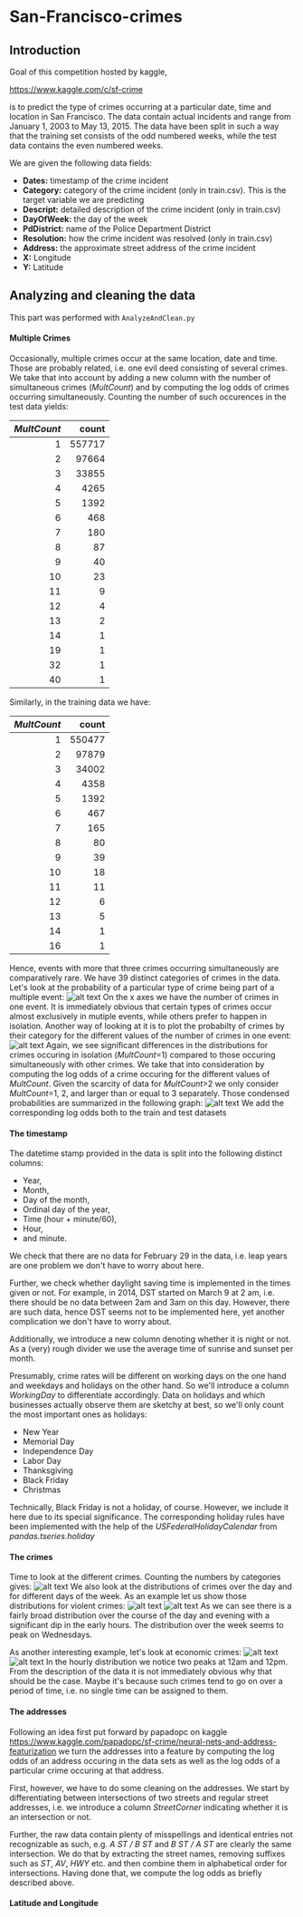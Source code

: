 # San-Francisco-crimes

## Introduction
Goal of this competition hosted by kaggle,

https://www.kaggle.com/c/sf-crime

is to predict the type of crimes occurring at a particular date, time and location in San Francisco. The data contain actual incidents and range from January 1, 2003 to May 13, 2015. The data have been split in such a way that the training set consists of the odd numbered weeks, while the test data contains the even numbered weeks.

We are given the following data fields:

- **Dates:** timestamp of the crime incident
- **Category:** category of the crime incident (only in train.csv). This is the target variable we are predicting
- **Descript:** detailed description of the crime incident (only in train.csv)
- **DayOfWeek:** the day of the week
- **PdDistrict:** name of the Police Department District
- **Resolution:** how the crime incident was resolved (only in train.csv)
- **Address:** the approximate street address of the crime incident 
- **X:** Longitude
- **Y:** Latitude

## Analyzing and cleaning the data
This part was performed with `AnalyzeAndClean.py`

#### Multiple Crimes
Occasionally, multiple crimes occur at the same location, date and time. Those are probably related, i.e. one evil deed consisting of several crimes. We take that into account by adding a new column with the number of simultaneous crimes (*MultCount*) and by computing the log odds of crimes occurring simultaneously. Counting the number of such occurences in the test data yields:

| *MultCount* | count |
|---------------:|------:|
| 1   |   557717| 
| 2   |    97664| 
| 3   |    33855| 
| 4   |     4265| 
| 5   |     1392| 
| 6   |      468| 
| 7   |      180| 
| 8   |       87| 
| 9   |       40| 
| 10  |       23| 
| 11  |        9| 
| 12  |        4| 
| 13  |        2| 
| 14  |        1| 
| 19  |        1| 
| 32  |        1| 
| 40  |        1| 

Similarly, in the training data we have:

| *MultCount* | count |
|---------------:|------:|
| 1   |   550477| 
| 2   |    97879| 
| 3   |    34002| 
| 4   |     4358| 
| 5   |     1392| 
| 6   |      467| 
| 7   |      165| 
| 8   |       80| 
| 9   |       39| 
| 10  |       18| 
| 11  |       11| 
| 12  |        6| 
| 13  |        5| 
| 14  |        1| 
| 16  |        1| 

Hence, events with more that three crimes occurring simultaneously are comparatively rare. We have 39 distinct categories of crimes in the data. Let's look at the probability of a particular type of crime being part of a multiple event:
![alt text](https://github.com/MichaelPluemacher/San-Francisco-crimes/blob/master/Graphs/MultCrime_by_Cat.png)
On the x axes we have the number of crimes in one event. It is immediately obvious that certain types of crimes occur almost exclusively in mutiple events, while others prefer to happen in isolation. Another way of looking at it is to plot the probabilty of crimes by their category for the different values of the number of crimes in one event:
![alt text](https://github.com/MichaelPluemacher/San-Francisco-crimes/blob/master/Graphs/MultCrime_by_Count.png)
Again, we see significant differences in the distributions for crimes occuring in isolation (*MultCount*=1) compared to those occuring simultaneously with other crimes. We take that into consideration by computing the log odds of a crime occuring for the different values of *MultCount*. Given the scarcity of data for *MultCount*>2 we only consider *MultCount*=1, 2, and larger than or equal to 3 separately. Those condensed probabilities are summarized in the following graph:
![alt text](https://github.com/MichaelPluemacher/San-Francisco-crimes/blob/master/Graphs/MultCrime_by_Count_condensed.png)
We add the corresponding log odds both to the train and test datasets

#### The timestamp
The datetime stamp provided in the data is split into the following distinct columns:
 - Year,
 - Month,
 - Day of the month,
 - Ordinal day of the year,
 - Time (hour + minute/60),
 - Hour,
 - and minute.

We check that there are no data for February 29 in the data, i.e. leap years are one problem we don't have to worry about here. 

Further, we check whether daylight saving time is implemented in the times given or not. For example, in 2014, DST started on March 9 at 2 am, i.e. there should be no data between 2am and 3am on this day. However, there are such data, hence DST seems not to be implemented here, yet another complication we don't have to worry about.

Additionally, we introduce a new column denoting whether it is night or not. As a (very) rough divider we use the average time of sunrise and sunset per month.

Presumably, crime rates will be different on working days on the one hand and weekdays and holidays on the other hand. So we'll introduce a column *WorkingDay* to differentiate accordingly. Data on holidays and which businesses actually observe them are sketchy at best, so we'll only count the most important ones as holidays:
  - New Year
  - Memorial Day
  - Independence Day
  - Labor Day
  - Thanksgiving
  - Black Friday
  - Christmas

Technically, Black Friday is not a holiday, of course. However, we include it here due to its special significance. The corresponding holiday rules have been implemented with the help of the *USFederalHolidayCalendar* from *pandas.tseries.holiday*

#### The crimes
Time to look at the different crimes. Counting the numbers by categories gives:
![alt text](https://github.com/MichaelPluemacher/San-Francisco-crimes/blob/master/Graphs/CrimeCounts.png)
We also look at the distributions of crimes over the day and for different days of the week. As an example let us show those distributions for violent crimes:
![alt text](https://github.com/MichaelPluemacher/San-Francisco-crimes/blob/master/Graphs/violentCrimes_hour.png)
![alt text](https://github.com/MichaelPluemacher/San-Francisco-crimes/blob/master/Graphs/violentCrimes_day.png)
As we can see there is a fairly broad distribution over the course of the day and evening with a significant dip in the early hours. The distribution over the week seems to peak on Wednesdays.

As another interesting example, let's look at economic crimes:
![alt text](https://github.com/MichaelPluemacher/San-Francisco-crimes/blob/master/Graphs/economicCrimes_hour.png)
![alt text](https://github.com/MichaelPluemacher/San-Francisco-crimes/blob/master/Graphs/economicCrimes_day.png)
In the hourly distribution we notice two peaks at 12am and 12pm. From the description of the data it is not immediately obvious why that should be the case. Maybe it's because such crimes tend to go on over a period of time, i.e. no single time can be assigned to them.

#### The addresses
Following an idea first put forward by papadopc on kaggle
https://www.kaggle.com/papadopc/sf-crime/neural-nets-and-address-featurization
we turn the addresses into a feature by computing the log odds of an address occuring in the data sets as well as the log odds of a particular crime occuring at that address.

First, however, we have to do some cleaning on the addresses. We start by differentiating between intersections of two streets and regular street addresses, i.e. we introduce a column *StreetCorner* indicating whether it is an intersection or not.

Further, the raw data contain plenty of misspellings and identical entries not recognizable as such, e.g. *A ST / B ST* and *B ST / A ST* are clearly the same intersection. We do that by extracting the street names, removing suffixes such as *ST*, *AV*, *HWY* etc. and then combine them in alphabetical order for intersections. Having done that, we compute the log odds as briefly described above.

#### Latitude and Longitude









